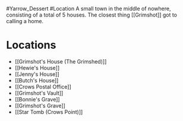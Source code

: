 #Yarrow_Dessert #Location 
A small town in the middle of nowhere, consisting of a total of 5 houses. The closest thing [[Grimshot]] got to calling a home.
# Locations
- [[Grimshot's House (The Grimshed)]]
- [[Hewie's House]]
- [[Jenny's House]]
- [[Butch's House]]
- [[Crows Postal Office]]
- [[Grimshot's Vault]]
- [[Bonnie's Grave]]
- [[Grimshot's Grave]]
- [[Star Tomb (Crows Point)]]